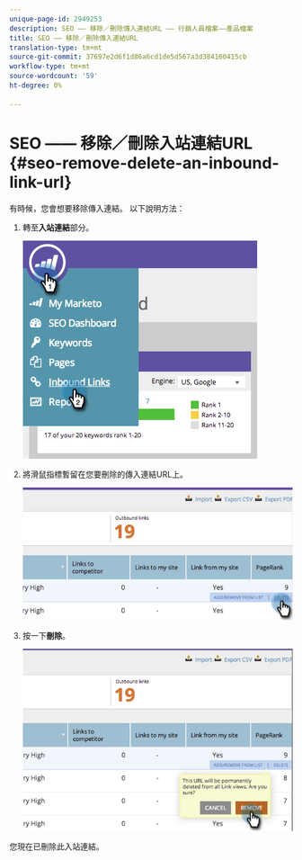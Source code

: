 ```yaml
---
unique-page-id: 2949253
description: SEO —— 移除／刪除傳入連結URL —— 行銷人員檔案——產品檔案
title: SEO —— 移除／刪除傳入連結URL
translation-type: tm+mt
source-git-commit: 37697e2d6f1d86a6cd1de5d567a3d384160415cb
workflow-type: tm+mt
source-wordcount: '59'
ht-degree: 0%

---
```



# SEO —— 移除／刪除入站連結URL {#seo-remove-delete-an-inbound-link-url}

有時候，您會想要移除傳入連結。 以下說明方法：

1. 轉至&#x200B;**入站連結**&#x200B;部分。

   ![](assets/image2014-9-18-13-3a47-3a3.png)

1. 將滑鼠指標暫留在您要刪除的傳入連結URL上。

   ![](assets/image2014-9-18-13-3a49-3a34.png)

1. 按一下&#x200B;**刪除**。

   ![](assets/image2014-9-18-13-3a49-3a44.png)

您現在已刪除此入站連結。
